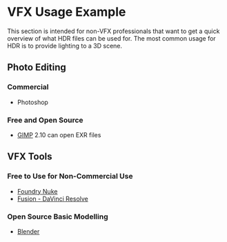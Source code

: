 # VFX Usage Example

This section is intended for non-VFX professionals that want to get a quick
overview of what HDR files can be used for. The most common usage for HDR
is to provide lighting to a 3D scene.

## Photo Editing

### Commercial

* Photoshop

### Free and Open Source

* [GIMP](https://www.gimp.org/) 2.10 can open EXR files

## VFX Tools

### Free to Use for Non-Commercial Use

* [Foundry Nuke](https://www.foundry.com)
* [Fusion - DaVinci Resolve](https://www.blackmagicdesign.com/products/davinciresolve/fusion)

### Open Source Basic Modelling

* [Blender](https://www.blender.org/)

